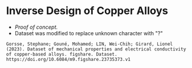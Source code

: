 # Inverse Design of Copper Alloys

- _Proof of concept._
- Dataset was modified to replace unknown character with "?"

```
Gorsse, Stephane; Gouné, Mohamed; LIN, Wei-Chih; Girard, Lionel (2023). Dataset of mechanical properties and electrical conductivity of copper-based alloys. figshare. Dataset. https://doi.org/10.6084/m9.figshare.23735373.v1
```